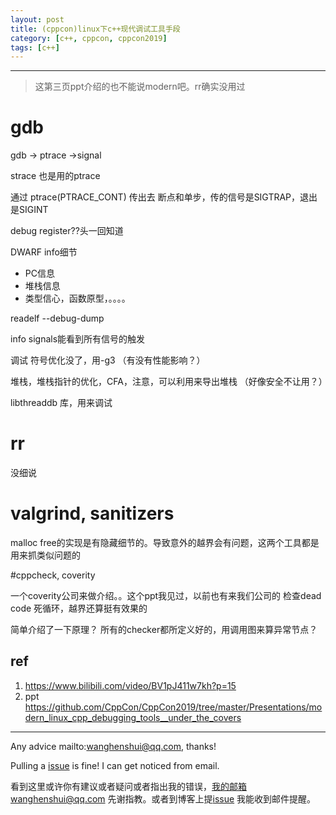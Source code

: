 ```yaml
---
layout: post
title: (cppcon)linux下c++现代调试工具手段
category: [c++, cppcon, cppcon2019]
tags: [c++]
---
```

  

---

> 这第三页ppt介绍的也不能说modern吧。rr确实没用过

# gdb
gdb -> ptrace ->signal

strace 也是用的ptrace

通过 ptrace(PTRACE_CONT) 传出去
断点和单步，传的信号是SIGTRAP，退出是SIGINT

debug register??头一回知道

DWARF info细节
- PC信息
- 堆栈信息
- 类型信心，函数原型，。。。。

readelf --debug-dump

info signals能看到所有信号的触发


调试 符号优化没了，用-g3 （有没有性能影响？）

堆栈，堆栈指针的优化，CFA，注意，可以利用来导出堆栈 （好像安全不让用？）

libthreaddb 库，用来调试

# rr

没细说


# valgrind, sanitizers

malloc free的实现是有隐藏细节的。导致意外的越界会有问题，这两个工具都是用来抓类似问题的

#cppcheck, coverity

一个coverity公司来做介绍。。这个ppt我见过，以前也有来我们公司的
检查dead code 死循环，越界还算挺有效果的

简单介绍了一下原理？
所有的checker都所定义好的，用调用图来算异常节点？ 


## ref

1. https://www.bilibili.com/video/BV1pJ411w7kh?p=15
2. ppt https://github.com/CppCon/CppCon2019/tree/master/Presentations/modern_linux_cpp_debugging_tools__under_the_covers

   

---
Any advice mailto:wanghenshui@qq.com, thanks! 

Pulling a [issue](https://github.com/wanghenshui/wanghenshui.github.io/issues/new) is fine! I can get noticed from email.

看到这里或许你有建议或者疑问或者指出我的错误，我的邮箱wanghenshui@qq.com 先谢指教。或者到博客上提[issue](https://github.com/wanghenshui/wanghenshui.github.io/issues/new) 我能收到邮件提醒。
